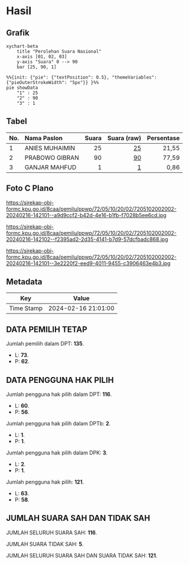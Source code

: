 # Hasil

## Grafik

```mermaid
xychart-beta
    title "Perolehan Suara Nasional"
    x-axis [01, 02, 03]
    y-axis "Suara" 0 --> 90
    bar [25, 90, 1]
```

```mermaid
%%{init: {"pie": {"textPosition": 0.5}, "themeVariables": {"pieOuterStrokeWidth": "5px"}} }%%
pie showData
    "1" : 25
    "2" : 90
    "3" : 1
```

## Tabel

| No. | Nama Paslon    | Suara | Suara (raw) | Persentase |
|:--- |:-------------- | -----:| -----------:| ----------:|
| 1   | ANIES MUHAIMIN | 25    | [25][p-1]   | 21,55      |
| 2   | PRABOWO GIBRAN | 90    | [90][p-2]   | 77,59      |
| 3   | GANJAR MAHFUD  | 1     | [1][p-3]    | 0,86       |


[p-1]: https://github.com/gigit-pemilu/pemilu-2024/blob/main/pilpres/hitung-suara/sub/72-sulawesi-tengah/sub/05-buol/sub/10-karamat/sub/2002-mendaan/sub/002-tps/sub/paslon-1.txt
[p-2]: https://github.com/gigit-pemilu/pemilu-2024/blob/main/pilpres/hitung-suara/sub/72-sulawesi-tengah/sub/05-buol/sub/10-karamat/sub/2002-mendaan/sub/002-tps/sub/paslon-2.txt
[p-3]: https://github.com/gigit-pemilu/pemilu-2024/blob/main/pilpres/hitung-suara/sub/72-sulawesi-tengah/sub/05-buol/sub/10-karamat/sub/2002-mendaan/sub/002-tps/sub/paslon-3.txt

## Foto C Plano

https://sirekap-obj-formc.kpu.go.id/8caa/pemilu/ppwp/72/05/10/20/02/7205102002002-20240216-142101--a9d9ccf2-b42d-4e16-b1fb-f7028b5ee6cd.jpg

https://sirekap-obj-formc.kpu.go.id/8caa/pemilu/ppwp/72/05/10/20/02/7205102002002-20240216-142102--f2395ad2-2d35-4141-b7d9-57dcfbadc868.jpg

https://sirekap-obj-formc.kpu.go.id/8caa/pemilu/ppwp/72/05/10/20/02/7205102002002-20240216-142101--3e2220f2-eed9-4011-9455-c3906463e4b3.jpg


## Metadata

| Key        | Value               |
| ---------- | ------------------- |
| Time Stamp | 2024-02-16 21:01:00 |


## DATA PEMILIH TETAP

Jumlah pemilih dalam DPT: **135**.
 * L: **73**.
 * P: **62**.

## DATA PENGGUNA HAK PILIH

Jumlah pengguna hak pilih dalam DPT: **116**.
 * L: **60**.
 * P: **56**.

Jumlah pengguna hak pilih dalam DPTb: **2**.
 * L: **1**.
 * P: **1**.

Jumlah pengguna hak pilih dalam DPK: **3**.
 * L: **2**.
 * P: **1**.

Jumlah pengguna hak pilih: **121**.
 * L: **63**.
 * P: **58**.

## JUMLAH SUARA SAH DAN TIDAK SAH

JUMLAH SELURUH SUARA SAH: **116**.

JUMLAH SUARA TIDAK SAH: **5**.

JUMLAH SELURUH SUARA SAH DAN SUARA TIDAK SAH: **121**.


